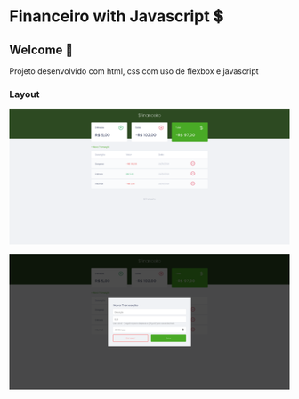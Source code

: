 # Financeiro with Javascript 💲

## Welcome 👋

Projeto desenvolvido com html, css com uso de flexbox e javascript

### Layout

![Layout 1](./assets/layout1.png)

![Layout 2](./assets/layout2.png)
